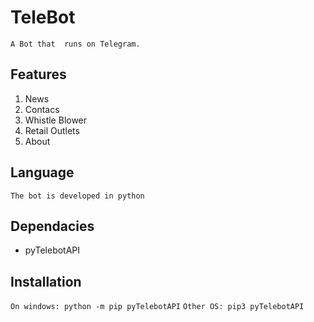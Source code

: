 # TeleBot
`` A Bot that  runs on Telegram. `` 
## Features
 1. News
 2. Contacs
 3. Whistle Blower
 4. Retail Outlets
 5. About
 
 ## Language
  `` The bot is developed in python ``
  
  ## Dependacies
  * pyTelebotAPI 
  
  ## Installation
   `` On windows: python -m pip pyTelebotAPI ``
   `` Other OS: pip3 pyTelebotAPI ``

